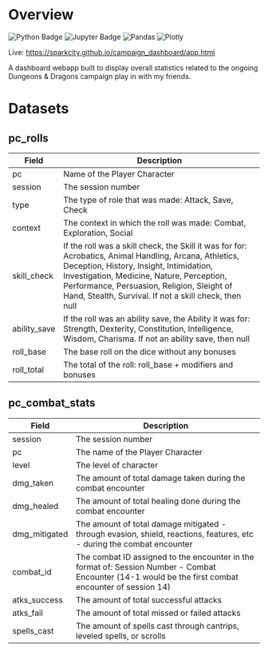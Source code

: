 # Overview
![Python Badge](https://img.shields.io/badge/Python-FFD43B?style=for-the-badge&logo=python&logoColor=blue) ![Jupyter Badge](https://img.shields.io/badge/Jupyter-F37626.svg?&style=for-the-badge&logo=Jupyter&logoColor=white) ![Pandas](https://img.shields.io/badge/pandas-%23150458.svg?style=for-the-badge&logo=pandas&logoColor=white) ![Plotly](https://img.shields.io/badge/Plotly-%233F4F75.svg?style=for-the-badge&logo=plotly&logoColor=white)

Live: https://sparkcity.github.io/campaign_dashboard/app.html

A dashboard webapp built to display overall statistics related to the ongoing Dungeons & Dragons campaign play in with my friends.



# Datasets

## pc_rolls

| Field      | Description |
| ----------- | ----------- |
| pc | Name of the Player Character |
| session | The session number |
| type | The type of role that was made: Attack, Save, Check|
| context | The context in which the roll was made: Combat, Exploration, Social |
| skill_check | If the roll was a skill check, the Skill it was for for: Acrobatics, Animal Handling, Arcana, Athletics, Deception, History, Insight, Intimidation, Investigation, Medicine, Nature, Perception, Performance, Persuasion, Religion, Sleight of Hand, Stealth, Survival. If not a skill check, then null |
| ability_save | If the roll was an ability save, the Ability it was for: Strength, Dexterity, Constitution, Intelligence, Wisdom, Charisma. If not an ability save, then null |
| roll_base | The base roll on the dice without any bonuses |
| roll_total | The total of the roll: roll_base + modifiers and bonuses |

## pc_combat_stats

| Field      | Description |
| ----------- | ----------- |
| session | The session number |
| pc | The name of the Player Character |
| level | The level of character |
| dmg_taken | The amount of total damage taken during the combat encounter |
| dmg_healed | The amount of total healing done during the combat encounter |
| dmg_mitigated | The amount of total damage mitigated - through evasion, shield, reactions, features, etc - during the combat encounter |
| combat_id | The combat ID assigned to the encounter in the format of: Session Number - Combat Encounter (14-1 would be the first combat encounter of session 14)|
| atks_success | The amount of total successful attacks |
| atks_fail | The amount of total missed or failed attacks |
| spells_cast | The amount of spells cast through cantrips, leveled spells, or scrolls |